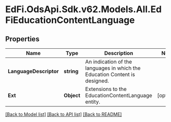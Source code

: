 # EdFi.OdsApi.Sdk.v62.Models.All.EdFiEducationContentLanguage

## Properties

Name | Type | Description | Notes
------------ | ------------- | ------------- | -------------
**LanguageDescriptor** | **string** | An indication of the languages in which the Education Content is designed. | 
**Ext** | **Object** | Extensions to the EducationContentLanguage entity. | [optional] 

[[Back to Model list]](../../README.md#documentation-for-models) [[Back to API list]](../../README.md#documentation-for-api-endpoints) [[Back to README]](../../README.md)

